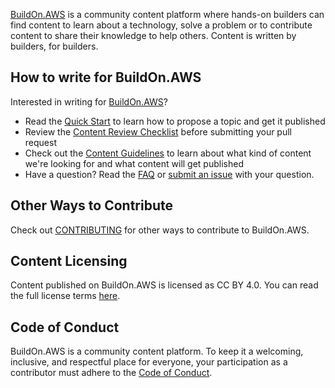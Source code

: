 [BuildOn.AWS](https://blog.buildon.aws) is a community content platform where hands-on builders can find content to learn about a technology, solve a problem or to contribute content to share their knowledge to help others. Content is written by builders, for builders.

## How to write for BuildOn.AWS

Interested in writing for [BuildOn.AWS](https://blog.buildon.aws)?

- Read the [Quick Start](/AUTHOR_QUICK_START.md) to learn how to propose a topic and get it published
- Review the [Content Review Checklist](/CONTENT_REVIEW_CHECKLIST.md) before submitting your pull request
- Check out the [Content Guidelines](/CONTENT_GUIDELINES.md) to learn about what kind of content we're looking for and what content will get published
- Have a question? Read the [FAQ](/FAQ.md) or [submit an issue](https://github.com/build-on-aws/content/issues/new?assignees=jennapederson&labels=bug&template=issue-template.md) with your question.

## Other Ways to Contribute

Check out [CONTRIBUTING](/CONTRIBUTING.md) for other ways to contribute to BuildOn.AWS.

## Content Licensing

Content published on BuildOn.AWS is licensed as CC BY 4.0. You can read the full license terms [here](/LICENSE).

## Code of Conduct

BuildOn.AWS is a community content platform. To keep it a welcoming, inclusive, and respectful place for everyone, your participation as a contributor must adhere to the [Code of Conduct](/CODE_OF_CONDUCT.md).
